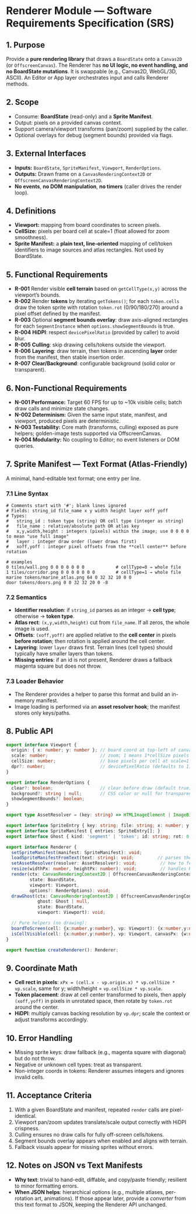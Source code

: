 # Renderer Module — Software Requirements Specification (SRS)

## 1. Purpose

Provide a **pure rendering library** that draws a `BoardState` onto a `Canvas2D` (or `OffscreenCanvas`). The Renderer has **no UI logic, no event handling, and no BoardState mutations**. It is swappable (e.g., Canvas2D, WebGL/3D, ASCII). An Editor or App layer orchestrates input and calls Renderer methods.

## 2. Scope

* Consume: **BoardState** (read-only) and a **Sprite Manifest**.
* Output: pixels on a provided canvas context.
* Support camera/viewport transforms (pan/zoom) supplied by the caller.
* Optional overlays for debug (segment bounds) provided via flags.

## 3. External Interfaces

* **Inputs:** `BoardState`, `SpriteManifest`, `Viewport`, `RenderOptions`.
* **Outputs:** Drawn frame on a `CanvasRenderingContext2D` or `OffscreenCanvasRenderingContext2D`.
* **No events**, **no DOM manipulation**, **no timers** (caller drives the render loop).

## 4. Definitions

* **Viewport:** mapping from board coordinates to screen pixels.
* **CellSize:** pixels per board cell at scale=1 (float allowed for zoom smoothness).
* **Sprite Manifest:** a **plain text, line‑oriented** mapping of cell/token identifiers to image sources and atlas rectangles. Not used by BoardState.

## 5. Functional Requirements

* **R-001** Render visible **cell terrain** based on `getCellType(x,y)` across the viewport’s bounds.
* **R-002** Render **tokens** by iterating `getTokens()`; for each `token.cells` draw the token sprite with rotation `token.rot` (0/90/180/270) around a pixel offset defined by the manifest.
* **R-003** Optional **segment bounds overlay**: draw axis-aligned rectangles for each `SegmentInstance` when `options.showSegmentBounds` is true.
* **R-004** **HiDPI**: respect `devicePixelRatio` (provided by caller) to avoid blur.
* **R-005** **Culling**: skip drawing cells/tokens outside the viewport.
* **R-006** **Layering**: draw terrain, then tokens in ascending **layer** order from the manifest, then stable insertion order.
* **R-007** **Clear/Background**: configurable background (solid color or transparent).

## 6. Non-Functional Requirements

* **N-001 Performance:** Target 60 FPS for up to \~10k visible cells; batch draw calls and minimize state changes.
* **N-002 Determinism:** Given the same input state, manifest, and viewport, produced pixels are deterministic.
* **N-003 Testability:** Core math (transforms, culling) exposed as pure helpers; golden-image tests supported via OffscreenCanvas.
* **N-004 Modularity:** No coupling to Editor; no event listeners or DOM queries.

## 7. Sprite Manifest — **Text Format (Atlas-Friendly)**

A minimal, hand-editable text format; one entry per line.

### 7.1 Line Syntax

```
# Comments start with '#'; blank lines ignored
# Fields: string_id file_name x y width height layer xoff yoff
# Types:
#   string_id : token type (string) OR cell type (integer as string)
#   file_name : relative/absolute path OR atlas key
#   x,y,width,height : integers (pixels) within the image; use 0 0 0 0 to mean "use full image"
#   layer : integer draw order (lower draws first)
#   xoff,yoff : integer pixel offsets from the **cell center** before rotation

# examples
0 tiles/wall.png 0 0 0 0 0 0 0            # cellType=0 → whole file
1 tiles/corridor.png 0 0 0 0 0 0 0        # cellType=1 → whole file
marine tokens/marine_atlas.png 64 0 32 32 10 0 0
door tokens/doors.png 0 0 32 32 20 0 -8
```

### 7.2 Semantics

* **Identifier resolution**: if `string_id` parses as an integer → **cell type**; otherwise → **token type**.
* **Atlas rect**: `(x,y,width,height)` cut from `file_name`. If all zeros, the whole image is used.
* **Offsets**: `(xoff,yoff)` are applied relative to the **cell center** in pixels **before rotation**; then rotation is applied around the cell center.
* **Layering**: lower `layer` draws first. Terrain lines (cell types) should typically have smaller layers than tokens.
* **Missing entries**: if an id is not present, Renderer draws a fallback magenta square but does not throw.

### 7.3 Loader Behavior

* The Renderer provides a helper to parse this format and build an in-memory manifest.
* Image loading is performed via an **asset resolver hook**; the manifest stores only keys/paths.

## 8. Public API

```ts
export interface Viewport {
  origin: { x: number; y: number }; // board coord at top-left of canvas
  scale: number;                    // zoom; 1 means 1*cellSize pixels per cell
  cellSize: number;                 // base pixels per cell at scale=1
  dpr?: number;                     // devicePixelRatio (defaults to 1)
}

export interface RenderOptions {
  clear?: boolean;                  // clear before draw (default true)
  background?: string | null;       // CSS color or null for transparent
  showSegmentBounds?: boolean;
}

export type AssetResolver = (key: string) => HTMLImageElement | ImageBitmap | undefined;

export interface SpriteEntry { key: string; file: string; x: number; y: number; w: number; h: number; layer: number; xoff: number; yoff: number; }
export interface SpriteManifest { entries: SpriteEntry[]; }
export interface Ghost { kind: 'segment' | 'token'; id: string; rot: 0|90|180|270; cell: {x:number;y:number}|null; }

export interface Renderer {
  setSpriteManifest(manifest: SpriteManifest): void;
  loadSpriteManifestFromText(text: string): void;         // parses the line format above
  setAssetResolver(resolver: AssetResolver): void;         // how to fetch images by key/URL
  resize(widthPx: number, heightPx: number): void;         // handles HiDPI backing store
  render(ctx: CanvasRenderingContext2D | OffscreenCanvasRenderingContext2D,
         state: BoardState,
         viewport: Viewport,
         options?: RenderOptions): void;
  drawGhost(ctx: CanvasRenderingContext2D | OffscreenCanvasRenderingContext2D,
            ghost: Ghost | null,
            state: BoardState,
            viewport: Viewport): void;

  // Pure helpers (no drawing):
  boardToScreen(cell: {x:number,y:number}, vp: Viewport): {x:number,y:number,width:number,height:number};
  isCellVisible(cell: {x:number,y:number}, vp: Viewport, canvasPx: {w:number,h:number}): boolean;
}

export function createRenderer(): Renderer;
```

## 9. Coordinate Math

* **Cell rect in pixels**: `xPx = (cell.x - vp.origin.x) * vp.cellSize * vp.scale`, same for y; width/height = `vp.cellSize * vp.scale`.
* **Token placement**: draw at cell center transformed to pixels, then apply `(xoff,yoff)` in pixels in unrotated space, then rotate by `token.rot` around the center.
* **HiDPI**: multiply canvas backing resolution by `vp.dpr`; scale the context or adjust transforms accordingly.

## 10. Error Handling

* Missing sprite keys: draw fallback (e.g., magenta square with diagonal) but do not throw.
* Negative or unknown cell types: treat as transparent.
* Non-integer coords in tokens: Renderer assumes integers and ignores invalid cells.

## 11. Acceptance Criteria

1. With a given BoardState and manifest, repeated `render` calls are pixel-identical.
2. Viewport pan/zoom updates translate/scale output correctly with HiDPI crispness.
3. Culling ensures no draw calls for fully off-screen cells/tokens.
4. Segment bounds overlay appears when enabled and aligns with terrain.
5. Fallback visuals appear for missing sprites without errors.

## 12. Notes on JSON vs Text Manifests

* **Why text**: trivial to hand-edit, diffable, and copy/paste friendly; resilient to minor formatting errors.
* **When JSON helps**: hierarchical options (e.g., multiple atlases, per-rotation art, animations). If those appear later, provide a *converter* from this text format to JSON, keeping the Renderer API unchanged.
